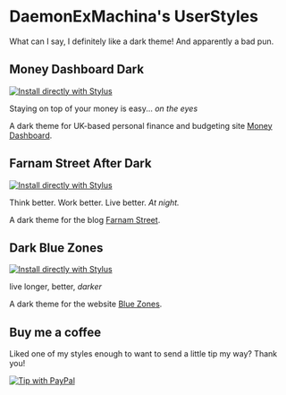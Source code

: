 # DaemonExMachina's UserStyles

What can I say, I definitely like a dark theme! And apparently a bad pun.

## Money Dashboard Dark

[![Install directly with Stylus]][md-theme]

Staying on top of your money is easy... *on the eyes*

A dark theme for UK-based personal finance and budgeting site [Money Dashboard].

## Farnam Street After Dark

[![Install directly with Stylus]][fs-theme]

Think better. Work better. Live better. *At night.*

A dark theme for the blog [Farnam Street].

## Dark Blue Zones

[![Install directly with Stylus]][bz-theme]

live longer, better, *darker*

A dark theme for the website [Blue Zones].

## Buy me a coffee

Liked one of my styles enough to want to send a little tip my way? Thank you!

[![Tip with PayPal]][PayPalMe]


[Install directly with Stylus]: https://img.shields.io/badge/Install%20directly%20with-Stylus-238b8b.svg
[Money Dashboard]: https://moneydashboard.com
[Farnam Street]: https://fs.blog
[Blue Zones]: https://bluezones.com
[md-theme]: https://raw.githubusercontent.com/DaemonExMachina/userstyles/master/money-dashboard/money-dashboard-dark.user.css
[fs-theme]: https://raw.githubusercontent.com/DaemonExMachina/userstyles/master/fs-blog/fs-blog-dark.user.css
[bz-theme]: https://raw.githubusercontent.com/DaemonExMachina/userstyles/master/blue-zones/dark-blue-zones.user.css
[Tip with PayPal]: https://www.paypalobjects.com/en_GB/i/btn/btn_donate_SM.gif
[PayPalMe]: https://paypal.me/AMShepherd
